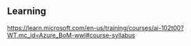## Learning
https://learn.microsoft.com/en-us/training/courses/ai-102t00?WT.mc_id=Azure_BoM-wwl#course-syllabus